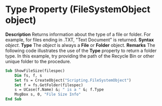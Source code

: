 
# Type Property (FileSystemObject object)



 **Description**
Returns information about the type of a file or folder. For example, for files ending in .TXT, "Text Document" is returned.
 **Syntax**
 _object_. **Type**
The  _object_ is always a **File** or **Folder** object.
 **Remarks**
The following code illustrates the use of the  **Type** property to return a folder type. In this example, try providing the path of the Recycle Bin or other unique folder to the procedure.



```vb
Sub ShowFileSize(filespec)
    Dim fs, f, s
    Set fs = CreateObject("Scripting.FileSystemObject")
    Set f = fs.GetFolder(filespec)
    s = UCase(f.Name) &; " is a " &; f.Type 
    MsgBox s, 0, "File Size Info"
End Sub
```

